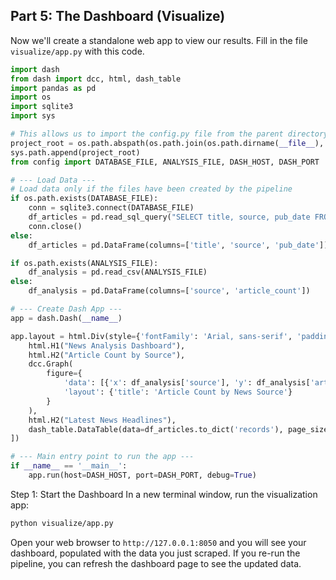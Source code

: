 

## Part 5: The Dashboard (Visualize)
Now we'll create a standalone web app to view our results.
Fill in the file `visualize/app.py` with this code.

```python
import dash
from dash import dcc, html, dash_table
import pandas as pd
import os
import sqlite3
import sys

# This allows us to import the config.py file from the parent directory
project_root = os.path.abspath(os.path.join(os.path.dirname(__file__), '..'))
sys.path.append(project_root)
from config import DATABASE_FILE, ANALYSIS_FILE, DASH_HOST, DASH_PORT

# --- Load Data ---
# Load data only if the files have been created by the pipeline
if os.path.exists(DATABASE_FILE):
    conn = sqlite3.connect(DATABASE_FILE)
    df_articles = pd.read_sql_query("SELECT title, source, pub_date FROM articles ORDER BY pub_date DESC LIMIT 100", conn)
    conn.close()
else:
    df_articles = pd.DataFrame(columns=['title', 'source', 'pub_date'])

if os.path.exists(ANALYSIS_FILE):
    df_analysis = pd.read_csv(ANALYSIS_FILE)
else:
    df_analysis = pd.DataFrame(columns=['source', 'article_count'])

# --- Create Dash App ---
app = dash.Dash(__name__)

app.layout = html.Div(style={'fontFamily': 'Arial, sans-serif', 'padding': '20px'}, children=[
    html.H1("News Analysis Dashboard"),
    html.H2("Article Count by Source"),
    dcc.Graph(
        figure={
            'data': [{'x': df_analysis['source'], 'y': df_analysis['article_count'], 'type': 'bar'}],
            'layout': {'title': 'Article Count by News Source'}
        }
    ),
    html.H2("Latest News Headlines"),
    dash_table.DataTable(data=df_articles.to_dict('records'), page_size=10)
])

# --- Main entry point to run the app ---
if __name__ == '__main__':
    app.run(host=DASH_HOST, port=DASH_PORT, debug=True)
```


Step 1: Start the Dashboard
In a new terminal window, run the visualization app:

```bash
python visualize/app.py
```

Open your web browser to `http://127.0.0.1:8050` and you will see your dashboard, populated with the data you just scraped. If you re-run the pipeline, you can refresh the dashboard page to see the updated data.

